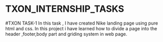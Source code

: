 # TXON_INTERNSHIP_TASKS
#TXON TASK-1
 In this task , I have created Nike landing page using pure html and css.
 In this project i have learned how to divide a page into the header ,footer,body part and griding system in web page.
 
